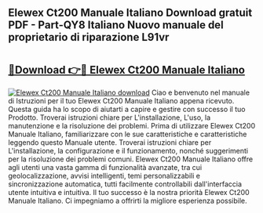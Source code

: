 ## Elewex Ct200 Manuale Italiano Download gratuit PDF - Part-QY8 Italiano Nuovo manuale del proprietario di riparazione L91vr

# <h2><a href="http://dfa5cd3.blite.top/?on=Elewex+Ct200+Manuale+Italiano">🔗Download 👉🔴 Elewex Ct200 Manuale Italiano</a></h2>

[![Elewex Ct200 Manuale Italiano download](https://i.imgur.com/lujVjoI.png)](http://dfa5cd3.blite.top/?on=Elewex+Ct200+Manuale+Italiano)
Ciao e benvenuto nel manuale di Istruzioni per il tuo Elewex Ct200 Manuale Italiano appena ricevuto. Questa guida ha lo scopo di aiutarti a capire e gestire con successo il tuo Prodotto. Troverai istruzioni chiare per L'installazione, L'uso, la manutenzione e la risoluzione dei problemi. Prima di utilizzare Elewex Ct200 Manuale Italiano, familiarizzare con le sue caratteristiche e caratteristiche leggendo questo Manuale utente. Troverai istruzioni chiare per L'installazione, la configurazione e il funzionamento, nonché suggerimenti per la risoluzione dei problemi comuni. Elewex Ct200 Manuale Italiano offre agli utenti una vasta gamma di funzionalità avanzate, tra cui geolocalizzazione, avvisi intelligenti, temi personalizzabili e sincronizzazione automatica, tutti facilmente controllabili dall'interfaccia utente intuitiva e intuitiva. Il tuo successo è la nostra priorità Elewex Ct200 Manuale Italiano. Ci impegniamo a offrirti la migliore esperienza possibile.
